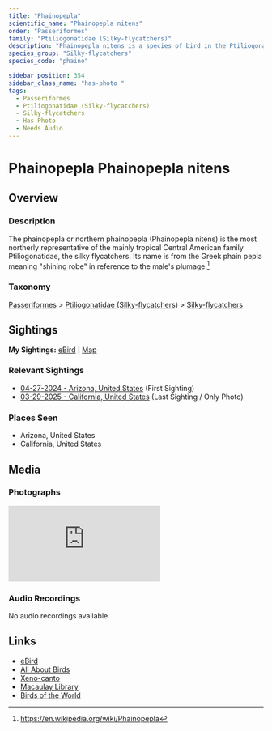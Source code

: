 ```yaml
---
title: "Phainopepla"
scientific_name: "Phainopepla nitens"
order: "Passeriformes"
family: "Ptiliogonatidae (Silky-flycatchers)"
description: "Phainopepla nitens is a species of bird in the Ptiliogonatidae (Silky-flycatchers) family. It has been observed 5 times. It has been photographed."
species_group: "Silky-flycatchers"
species_code: "phaino"

sidebar_position: 354
sidebar_class_name: "has-photo "
tags: 
  - Passeriformes
  - Ptiliogonatidae (Silky-flycatchers)
  - Silky-flycatchers
  - Has Photo
  - Needs Audio
---
```


# Phainopepla <span className='sci_name'>Phainopepla nitens</span>

## Overview

### Description
The phainopepla or northern phainopepla (Phainopepla nitens) is the most northerly representative of the mainly tropical Central American family Ptiliogonatidae, the silky flycatchers. Its name is from the Greek phain pepla meaning "shining robe" in reference to the male's plumage.[^1]

[^1]: https://en.wikipedia.org/wiki/Phainopepla

### Taxonomy
[Passeriformes](/tags/passeriformes) > [Ptiliogonatidae (Silky-flycatchers)](/tags/ptiliogonatidae-silky-flycatchers) > [Silky-flycatchers](/tags/silky-flycatchers)


## Sightings

**My Sightings:** [eBird](https://ebird.org/lifelist?r=world&time=life&spp=phaino) | [Map](/map?species_code=phaino)

### Relevant Sightings

* [04-27-2024 - Arizona, United States](https://ebird.org/checklist/S170587133) (First Sighting)
* [03-29-2025 - California, United States](https://ebird.org/checklist/S221633632) (Last Sighting / Only Photo)

### Places Seen

* Arizona, United States
* California, United States



## Media
### Photographs
<iframe className="photo_iframe horizontal" src="https://macaulaylibrary.org/asset/632868549/embed" frameBorder="0" allowFullScreen></iframe>

### Audio Recordings
No audio recordings available.

## Links
* [eBird](https://ebird.org/species/phaino) 
* [All About Birds](https://www.allaboutbirds.org/guide/phaino) 
* [Xeno-canto](https://www.xeno-canto.org/species/phainopepla-nitens) 
* [Macaulay Library](https://search.macaulaylibrary.org/catalog?taxonCode=phaino&sort=rating_rank_desc)
* [Birds of the World](https://birdsoftheworld.org/bow/species/phaino)
